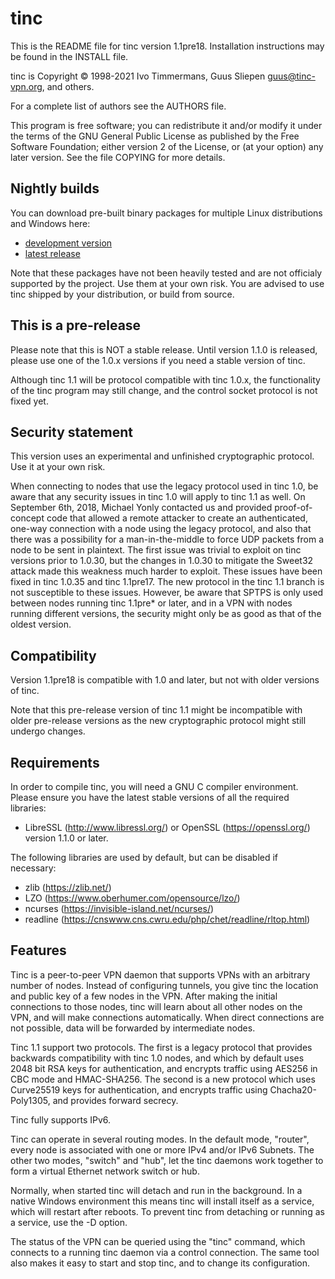 # tinc

This is the README file for tinc version 1.1pre18. Installation
instructions may be found in the INSTALL file.

tinc is Copyright © 1998-2021 Ivo Timmermans, Guus Sliepen <guus@tinc-vpn.org>, and others.

For a complete list of authors see the AUTHORS file.

This program is free software; you can redistribute it and/or modify
it under the terms of the GNU General Public License as published by
the Free Software Foundation; either version 2 of the License, or (at
your option) any later version. See the file COPYING for more details.

## Nightly builds

You can download pre-built binary packages for multiple Linux distributions and Windows here:

- [development version](https://github.com/gsliepen/tinc/releases/tag/latest)
- [latest release](https://github.com/gsliepen/tinc/releases/latest)

Note that these packages have not been heavily tested and are not officialy supported by the project. Use them at your own risk. You are advised to use tinc shipped by your distribution, or build from source.

## This is a pre-release

Please note that this is NOT a stable release. Until version 1.1.0 is released,
please use one of the 1.0.x versions if you need a stable version of tinc.

Although tinc 1.1 will be protocol compatible with tinc 1.0.x, the
functionality of the tinc program may still change, and the control socket
protocol is not fixed yet.

## Security statement

This version uses an experimental and unfinished cryptographic protocol. Use it
at your own risk.

When connecting to nodes that use the legacy protocol used in tinc 1.0, be
aware that any security issues in tinc 1.0 will apply to tinc 1.1 as well. On
September 6th, 2018, Michael Yonly contacted us and provided proof-of-concept
code that allowed a remote attacker to create an authenticated, one-way
connection with a node using the legacy protocol, and also that there was a
possibility for a man-in-the-middle to force UDP packets from a node to be sent
in plaintext. The first issue was trivial to exploit on tinc versions prior to
1.0.30, but the changes in 1.0.30 to mitigate the Sweet32 attack made this
weakness much harder to exploit. These issues have been fixed in tinc 1.0.35
and tinc 1.1pre17. The new protocol in the tinc 1.1 branch is not susceptible
to these issues. However, be aware that SPTPS is only used between nodes
running tinc 1.1pre\* or later, and in a VPN with nodes running different
versions, the security might only be as good as that of the oldest version.

## Compatibility

Version 1.1pre18 is compatible with 1.0 and later, but not with older
versions of tinc.

Note that this pre-release version of tinc 1.1 might be incompatible with older
pre-release versions as the new cryptographic protocol might still undergo
changes.

## Requirements

In order to compile tinc, you will need a GNU C compiler environment. Please
ensure you have the latest stable versions of all the required libraries:

- LibreSSL (http://www.libressl.org/) or OpenSSL (https://openssl.org/) version 1.1.0 or later.

The following libraries are used by default, but can be disabled if necessary:

- zlib (https://zlib.net/)
- LZO (https://www.oberhumer.com/opensource/lzo/)
- ncurses (https://invisible-island.net/ncurses/)
- readline (https://cnswww.cns.cwru.edu/php/chet/readline/rltop.html)

## Features

Tinc is a peer-to-peer VPN daemon that supports VPNs with an arbitrary number
of nodes. Instead of configuring tunnels, you give tinc the location and
public key of a few nodes in the VPN. After making the initial connections to
those nodes, tinc will learn about all other nodes on the VPN, and will make
connections automatically. When direct connections are not possible, data will
be forwarded by intermediate nodes.

Tinc 1.1 support two protocols. The first is a legacy protocol that provides
backwards compatibility with tinc 1.0 nodes, and which by default uses 2048 bit
RSA keys for authentication, and encrypts traffic using AES256 in CBC mode
and HMAC-SHA256. The second is a new protocol which uses Curve25519 keys for
authentication, and encrypts traffic using Chacha20-Poly1305, and provides
forward secrecy.

Tinc fully supports IPv6.

Tinc can operate in several routing modes. In the default mode, "router", every
node is associated with one or more IPv4 and/or IPv6 Subnets. The other two
modes, "switch" and "hub", let the tinc daemons work together to form a virtual
Ethernet network switch or hub.

Normally, when started tinc will detach and run in the background. In a native
Windows environment this means tinc will install itself as a service, which will
restart after reboots. To prevent tinc from detaching or running as a service,
use the -D option.

The status of the VPN can be queried using the "tinc" command, which connects
to a running tinc daemon via a control connection. The same tool also makes it
easy to start and stop tinc, and to change its configuration.
